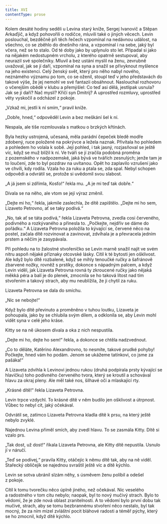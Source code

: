```yaml
---
title: XVI
contentType: prose
---
```


Kolem desáté hodiny seděli u Levina starý kníže, Sergej Ivanovič a Stěpan Arkaďjič, a když pohovořili o rodičce, mluvili také o jiných věcech. Levin poslouchal, bezděčně při těch řečech vzpomínal na nedávnou událost, na všechno, co se zběhlo do dnešního rána, a vzpomínal i na sebe, jaký byl včera, než se to stalo. Od té doby jako by uplynulo sto let. Připadal si jako na nějakém nedostupném vrcholu, z kterého opatrně sestupoval, aby neurazil své společníky. Mluvil a bez ustání myslil na ženu, zevrubně uvažoval, jak se jí daří, vzpomínal na syna a snažil se přivyknout myšlence na jeho existenci. Celý ženský svět, který pro něho nabyl nového, neznámého významu po tom, co se oženil, stoupl teď v jeho představách do takové výše, že jej nemohl ve své fantazii obsáhnout. Naslouchal rozhovoru o včerejším obědě v klubu a přemýšlel: Co teď asi dělá, jestlipak usnula? Jak se jí daří? Nač myslí? Křičí syn Dmitrij? A uprostřed rozmluvy, uprostřed věty vyskočil a odcházel z pokoje.

„Vzkaž mi, jestli k ní smím,“ pravil kníže.

„Dobře, hned,“ odpověděl Levin a bez meškání šel k ní.

Nespala, ale tiše rozmlouvala s matkou o brzkých křtinách.

Byla hezky ustrojená, učesaná, měla parádní čepeček bledě modře zdobený, ruce položené na pokrývce a ležela naznak. Přivítala ho pohledem a pohledem ho volala k sobě. Její pohled, i tak jasný, rozjasňoval se ještě víc, když se muž blížil k ní. Ve tváři se jí zračila podobná proměna z pozemského v nadpozemské, jaká bývá ve tvářích zesnulých; jenže tam je to loučení, zde to byl pozdrav na uvítanou. Opět ho zaplavilo vzrušení jako ve chvíli, kdy rodila. Vzala ho za ruku a ptala se, zda spal. Nebyl schopen odpovědi a odvrátil se, protože si uvědomil svou slabost.

„A já jsem si zdřímla, Kosťo!“ řekla mu. „A je mi teď tak dobře.“

Dívala se na něho, ale vtom se její výraz změnil.

„Dejte mi ho,“ řekla, jakmile zaslechla, že dítě zapištělo. „Dejte mi ho sem, Lizaveto Petrovno, ať se taky podívá.“

„No, tak ať se táta podívá,“ řekla Lizaveta Petrovna, zvedla cosi červeného, podivného a rozkývaného a přinesla to. „Počkejte, nejdřív se dáme do pořádku.“ A Lizaveta Petrovna položila to kývající se, červené něco na postel, začala dítě rozvinovat a zavinovat, zdvíhala je a převracela jedním prstem a něčím je zasypávala.

Při pohledu na to žalostné stvořeníčko se Levin marně snažil najít ve svém nitru aspoň nějaké příznaky otcovské lásky. Cítil k té bytosti jen ošklivost. Ale když bylo dítě rozbalené, když se mihly tenoučké ručky a šafránově zbarvené nožky, rovněž s prstíky, dokonce s nápadným palcem, a když Levin viděl, jak Lizaveta Petrovna rovná ty zkroucené ručky jako nějaká měkká péra a balí je do plenek, zmocnila se ho taková lítost nad tím stvořením a takový strach, aby mu neublížila, že ji chytil za ruku.

Lizaveta Petrovna se dala do smíchu.

„Nic se nebojte!“

Když bylo dítě převinuto a proměněno v tuhou loutku, Lizaveta je pohoupala, jako by se chlubila svým dílem, a odklonila se, aby Levin mohl vidět syna v celé jeho kráse.

Kitty se na ně úkosem dívala a oka z nich nespustila.

„Dejte mi ho, dejte ho sem!“ řekla, a dokonce se chtěla nadzvednout.

„Co to děláte, Katěrino Alexandrovno, to nesmíte, takové prudké pohyby! Počkejte, hned vám ho podám. Jenom se ukážeme tatínkovi, co jsme za pašáka!“

A Lizaveta zdvihla k Levinovi jednou rukou (druhá podpírala prsty kývající se hlavičku) toho podivného červeného tvora, který se kroutil a schovával hlavu za okraj pleny. Ale měl také nos, šilhavé oči a mlaskající rty.

„Krásné dítě!“ řekla Lizaveta Petrovna.

Levin trpce vzdychl. To krásné dítě v něm budilo jen ošklivost a útrpnost. Vůbec to nebyl cit, jaký očekával.

Odvrátil se, zatímco Lizaveta Petrovna kladla dítě k prsu, na který ještě nebylo zvyklé.

Najednou Levina přiměl smích, aby zvedl hlavu. To se zasmála Kitty. Dítě si vzalo prs.

„Tak dost, už dost!“ říkala Lizaveta Petrovna, ale Kitty dítě nepustila. Usnulo jí v náručí.

„Teď se podívej,“ pravila Kitty, otáčejíc k němu dítě tak, aby na ně viděl. Stařecký obličejík se najednou svraštil ještě víc a dítě kýchlo.

Levin se sotva ubránil slzám něhy, s úsměvem ženu políbil a odešel z pokoje.

Cítil k tomu tvorečku něco úplně jiného, než očekával. Nic veselého a radostného v tom citu nebylo; naopak, byl to nový mučivý strach. Bylo to vědomí, že je zde nová oblast zranitelnosti. A to vědomí bylo první dobu tak mučivé, strach, aby se tomu bezbrannému stvoření něco nestalo, byl tak mocný, že za ním mizel zvláštní pocit bláhové radosti a téměř pýchy, který se ho zmocnil, když dítě kýchlo.
